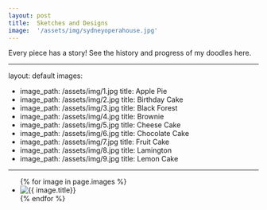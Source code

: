 ```yaml
---
layout: post
title:  Sketches and Designs
image:  '/assets/img/sydneyoperahouse.jpg'
---
```

Every piece has a story! See the history and progress of my doodles here.

---
<html>

layout: default
images:
  - image_path: /assets/img/1.jpg
    title: Apple Pie
  - image_path: /assets/img/2.jpg
    title: Birthday Cake
  - image_path: /assets/img/3.jpg
    title: Black Forest
  - image_path: /assets/img/4.jpg
    title: Brownie
  - image_path: /assets/img/5.jpg
    title: Cheese Cake
  - image_path: /assets/img/6.jpg
    title: Chocolate Cake
  - image_path: /assets/img/7.jpg
    title: Fruit Cake
  - image_path: /assets/img/8.jpg
    title: Lamington
  - image_path: /assets/img/9.jpg
    title: Lemon Cake
---
<ul class="photo-gallery">
  {% for image in page.images %}
    <li><img src="{{ image.image_path }}" alt="{{ image.title}}"/></li>
  {% endfor %}
</ul>

</html>
